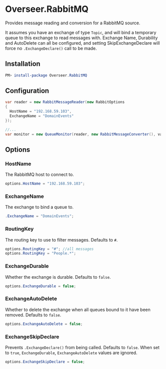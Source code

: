 # Overseer.RabbitMQ

Provides message reading and conversion for a RabbitMQ source.

It assumes you have an exchange of type `Topic`, and will bind a temporary queue to this exchange to read messages with.  Exchange Name, Durability and AutoDelete can all be configured, and setting SkipExchangeDeclare will force no `.ExchangeDeclare()` call to be made.

## Installation

```powershell
PM> install-package Overseer.RabbitMQ
```
## Configuration

```csharp
var reader = new RabbitMessageReader(new RabbitOptions
{
  HostName = "192.168.59.103",
  ExchangeName = "DomainEvents"
});

//...
var monitor = new QueueMonitor(reader, new RabbitMessageConverter(), validationSource, output);
```

## Options

### HostName
The RabbitMQ host to connect to.
```csharp
options.HostName = "192.168.59.103";
```

### ExchangeName
The exchange to bind a queue to.
```csharp
.ExchangeName = "DomainEvents";
```

### RoutingKey
The routing key to use to filter messages. Defaults to `#`.
```csharp
options.RoutingKey = "#"; //all messages
options.RoutingKey = "People.*";
```

### ExchangeDurable
Whether the exchange is durable.  Defaults to `false`.
```csharp
options.ExchangeDurable = false;
```

### ExchangeAutoDelete
Whether to delete the exchange when all queues bound to it have been removed.  Defaults to `false`.
```csharp
options.ExchangeAutoDelete = false;
```

### ExchangeSkipDeclare
Prevents `.ExchangeDeclare()` from being called.  Defaults to `false`.  When set to `true`, `ExchangeDurable`, `ExchangeAutoDelete` values are ignored.
```csharp
options.ExchangeSkipDeclare = false;
```
